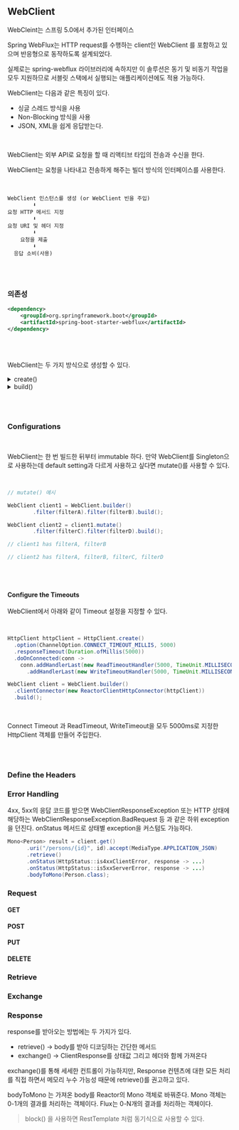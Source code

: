 ## WebClient

WebCleint는 스프링 5.0에서 추가된 인터페이스

Spring WebFlux는 HTTP request를 수행하는 client인 WebClient 를 포함하고 있으며 반응형으로 동작하도록 설계되었다.

실제로는 spring-webflux 라이브러리에 속하지만 이 솔루션은 동기 및 비동기 작업을 모두 지원하므로 서블릿 스택에서 실행되는 애플리케이션에도 적용 가능하다.

WebClient는 다음과 같은 특징이 있다.

- 싱글 스레드 방식을 사용
- Non-Blocking 방식을 사용
- JSON, XML을 쉽게 응답받는다.

<br>

WebClient는 외부 API로 요청을 할 때 리액티브 타입의 전송과 수신을 한다.

WebClient는 요청을 나타내고 전송하게 해주는 빌더 방식의 인터페이스를 사용한다.

<br>

```
WebClient 인스턴스를 생성 (or WebClient 빈을 주입)
        ⬇
요청 HTTP 메서드 지정
        ⬇
요청 URI 및 헤더 지정
        ⬇
    요청을 제출
        ⬇
  응답 소비(사용)
```

<br><br>

### 의존성

``` xml
<dependency>
    <groupId>org.springframework.boot</groupId>
    <artifactId>spring-boot-starter-webflux</artifactId>
</dependency>
```

<br><br>

WebClient는 두 가지 방식으로 생성할 수 있다.

<details>
<summary> create() </summary>

create() 메서드는 overload된 메서드로, 요청 URL을 받을 수 있다.

``` java 
WebClient webClient1 = WebClient.create();

WebClient webClient2 = WebClient.create("https://client-domain.com");
```

</details>
<details>
<summary> build() </summary>
build() 메서드는 DefaultWebClientBuilder 클래스에 의해 빌드되어 모든 설정을 customization할 수 있다.


#### Option과 함께 Build

- `uriBuilderFactory` : base url을 커스텀한 UriBuilderFactory
- `defaultHeader` : 모든 요청에 사용할 헤더
- `defaultCookie` : 모든 요청에 사용할 쿠키
- `defaultRequest` : 모든 요청을 커스텀할 Consumer
- `filter` : 모든 요청에 사용할 클라이언트 필터
- `exchangeStrategies` : HTTP 메시지 reader & writer 커스텀
- `clientConnector` : HTTP 클라이언트 라이브러리 세팅


``` java
WebClient client = WebClient.builder()
  .baseUrl("http://localhost:8080")
  .defaultCookie("cookieKey", "cookieValue")
  .defaultHeader(HttpHeaders.CONTENT_TYPE, MediaType.APPLICATION_JSON_VALUE) 
  .defaultUriVariables(Collections.singletonMap("url", "http://localhost:8080"))
  .build();
```
</details>

<br><br>

### Configurations

<br>

WebClient는 한 번 빌드한 뒤부터 immutable 하다. 
만약 WebClient를 Singleton으로 사용하는데 default setting과 다르게 사용하고 싶다면 mutate()를 사용할 수 있다.

<br>

``` java
// mutate() 예시

WebClient client1 = WebClient.builder()
        .filter(filterA).filter(filterB).build();

WebClient client2 = client1.mutate()
        .filter(filterC).filter(filterD).build();

// client1 has filterA, filterB

// client2 has filterA, filterB, filterC, filterD
```

<br><br>

#### Configure the Timeouts

WebClient에서 아래와 같이 Timeout 설정을 지정할 수 있다.

<br>

``` java 
HttpClient httpClient = HttpClient.create()
  .option(ChannelOption.CONNECT_TIMEOUT_MILLIS, 5000)
  .responseTimeout(Duration.ofMillis(5000))
  .doOnConnected(conn -> 
    conn.addHandlerLast(new ReadTimeoutHandler(5000, TimeUnit.MILLISECONDS))
      .addHandlerLast(new WriteTimeoutHandler(5000, TimeUnit.MILLISECONDS)));

WebClient client = WebClient.builder()
  .clientConnector(new ReactorClientHttpConnector(httpClient))
  .build();
```

<br>

Connect Timeout 과 ReadTimeout, WriteTimeout을 모두 5000ms로 지정한 HttpClient 객체를 만들어 주입한다.

<br><br>

### Define the Headers




### Error Handling

4xx, 5xx의 응답 코드를 받으면 WebClientResponseException 또는 HTTP 상태에 해당하는 WebClientResponseException.BadRequest 등 과 같은 하위 exception을 던진다. onStatus 메서드로 상태별 exception을 커스텀도 가능하다.

``` java 
Mono<Person> result = client.get()
      .uri("/persons/{id}", id).accept(MediaType.APPLICATION_JSON)
      .retrieve()
      .onStatus(HttpStatus::is4xxClientError, response -> ...)
      .onStatus(HttpStatus::is5xxServerError, response -> ...)
      .bodyToMono(Person.class);
```


### Request
#### GET
#### POST
#### PUT
#### DELETE

### Retrieve
### Exchange

### Response

response를 받아오는 방법에는 두 가지가 있다.

- retrieve() → body를 받아 디코딩하는 간단한 메서드
- exchange() → ClientResponse를 상태값 그리고 헤더와 함께 가져온다

exchange()를 통해 세세한 컨트롤이 가능하지만, Response 컨텐츠에 대한 모든 처리를 직접 하면서 메모리 누수 가능성 때문에 retrieve()를 권고하고 있다.

bodyToMono 는 가져온 body를 Reactor의 Mono 객체로 바꿔준다. Mono 객체는 0-1개의 결과를 처리하는 객체이다. Flux는 0-N개의 결과를 처리하는 객체이다.

> block() 을 사용하면 RestTemplate 처럼 동기식으로 사용할 수 있다.
>


